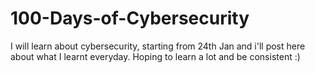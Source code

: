 # 100-Days-of-Cybersecurity
I will learn about cybersecurity, starting from 24th Jan and i'll post here about what I learnt everyday. Hoping to learn a lot and be consistent :)
